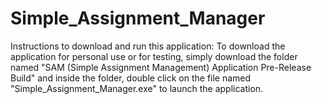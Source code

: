 # Simple_Assignment_Manager

  Instructions to download and run this application:
To download the application for personal use or for testing, simply download the folder named "SAM (Simple Assignment Management) Application Pre-Release Build" and inside the folder, double click on the file named "Simple_Assignment_Manager.exe" to launch the application.
